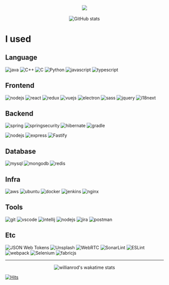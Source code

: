 <h2 align="center">
    <img src="https://capsule-render.vercel.app/api?type=waving&color=gradient&height=180&section=header&text=JuKyung%20Yoon&fontSize=30" />
</h2>

<center>

![GitHub stats](https://github-readme-stats.vercel.app/api?username=JuKyYoon&count_private=true&show_icons=true&theme=dracula)

</center>  

# I used

## Language
![java](https://img.shields.io/badge/Java-007396?style=flat-square&logo=java&logoColor=white)
![C++](https://img.shields.io/badge/C++-00599C?style=flat-square&logo=C%2B%2B&logoColor=white) 
![C](https://img.shields.io/badge/C-A8B9CC?style=flat-square&logo=C&logoColor=white) 
![Python](https://img.shields.io/badge/Python-333333?style=flat-square&logo=Python&logoColor=white) 
![javascript](https://img.shields.io/badge/JavaScript-F7DF1E?style=flat-square&logo=javascript&logoColor=black) 
![typescript](https://img.shields.io/badge/TypeScript-3178C6?style=flat-square&logo=typescript&logoColor=white) 


## Frontend
![nodejs](https://img.shields.io/badge/Node.js-339933?style=flat-square&logo=Node.js&logoColor=white)
![react](https://img.shields.io/badge/React-61DAFB?style=flat-square&logo=React&logoColor=black) 
![redux](https://img.shields.io/badge/Redux-764ABC?style=flat-square&logo=redux&logoColor=white) 
![vuejs](https://img.shields.io/badge/Vue.js-4FC08D?style=flat-square&logo=Vue.js&logoColor=white) 
![electron](https://img.shields.io/badge/Electron-47848F?style=flat-square&logo=electron&logoColor=white)
![sass](https://img.shields.io/badge/Sass-CC6699?style=flat-square&logo=Sass&logoColor=white) 
![jquery](https://img.shields.io/badge/jquery-0769AD?style=flat-square&logo=jquery&logoColor=white)
![i18next](https://img.shields.io/badge/i18next-26A69A?style=flat-square&logo=i18next&logoColor=white)

## Backend

![spring](https://img.shields.io/badge/SpringBoot-6DB33F?style=flat-square&logo=SpringBoot&logoColor=white) 
![springsecurity](https://img.shields.io/badge/Spring%20Security-6DB33F?style=flat-square&logo=SpringSecurity&logoColor=white) 
![hibernate](https://img.shields.io/badge/Hibernate-59666C?style=flat-square&logo=hibernate&logoColor=white) 
![gradle](https://img.shields.io/badge/Gradle-02303A?style=flat-square&logo=gradle&logoColor=white) 

![nodejs](https://img.shields.io/badge/Node.js-339933?style=flat-square&logo=Node.js&logoColor=white)
![express](https://img.shields.io/badge/Express-000000?style=flat-square&logo=Express&logoColor=white)
![Fastify](https://img.shields.io/badge/Fastify-000000?style=flat-square&logo=Fastify&logoColor=white)

## Database
![mysql](https://img.shields.io/badge/MySQL-4479A1?style=flat-square&logo=MySQL&logoColor=white) 
![mongodb](https://img.shields.io/badge/MongoDB-47A248?style=flat-square&logo=MongoDB&logoColor=white)
![redis](https://img.shields.io/badge/Redis-DC382D?style=flat-square&logo=redis&logoColor=white)


## Infra
![aws](https://img.shields.io/badge/Amazon%20AWS-232F3E?style=flat-square&logo=amazonaws&logoColor=white) 
![ubuntu](https://img.shields.io/badge/Ubuntu-E95420?style=flat-square&logo=ubuntu&logoColor=white)
![docker](https://img.shields.io/badge/Docker-2496ED?style=flat-square&logo=Docker&logoColor=white) 
![jenkins](https://img.shields.io/badge/JENKINS-D23939?style=flat-square&logo=Jenkins&logoColor=white) 
![nginx](https://img.shields.io/badge/NGINX-009639?style=flat-square&logo=nginx&logoColor=white) 

## Tools
![git](https://img.shields.io/badge/Git-F05032?style=flat-square&logo=git&logoColor=white) 
![vscode](https://img.shields.io/badge/Visual%20Studio%20Code-007ACC?style=flat-square&logo=Visual%20Studio%20Code&logoColor=white) 
![intellij](https://img.shields.io/badge/IntelliJ%20IDEA-000000?style=flat-square&logo=IntelliJIDEA&logoColor=white) 
![nodejs](https://img.shields.io/badge/Node.js-339933?style=flat-square&logo=Node.js&logoColor=white)
![jira](https://img.shields.io/badge/JiraSoftware-0052CC?style=flat-square&logo=jiraSoftware&logoColor=white)
![postman](https://img.shields.io/badge/Postman-FF6C37?style=flat-square&logo=Postman&logoColor=white) 

## Etc
![JSON Web Tokens](https://img.shields.io/badge/JSONWebTokens-000000?style=flat-square&logo=JSONWebTokens&logoColor=white)
![Unsplash](https://img.shields.io/badge/Unsplash-000000?style=flat-square&logo=Unsplash&logoColor=white)
![WebRTC](https://img.shields.io/badge/WebRTC-333333?style=flat-square&logo=WebRTC&logoColor=white)
![SonarLint](https://img.shields.io/badge/SonarLint-CB2029?style=flat-square&logo=SonarLint&logoColor=white)
![ESLint](https://img.shields.io/badge/ESLint-4B32C3?style=flat-square&logo=ESLint&logoColor=white)
![webpack](https://img.shields.io/badge/Webpack-8DD6F9?style=flat-square&logo=webpack&logoColor=black)
![Selenium](https://img.shields.io/badge/Selenium-43B02A?style=flat-square&logo=Selenium&logoColor=white)
![fabricjs](https://img.shields.io/badge/FabricJS-FFC0CB?style=flat-square&logo=javascripst&logoColor=black)


---


<!-- <center>

![Top Langs](https://github-readme-stats.vercel.app/api/top-langs/?username=JuKyYoon&layout=compact&theme=dracula)

</center> -->

<center>

![willianrod's wakatime stats](https://github-readme-stats.vercel.app/api/wakatime?username=@JKY&layout=compact&theme=dracula)

</center>


[![Hits](https://hits.seeyoufarm.com/api/count/incr/badge.svg?url=https%3A%2F%2Fgithub.com%2FJuKyYoon%2Fhit-counter&count_bg=%235AB69B&title_bg=%23313131&icon=&icon_color=%23E7E7E7&title=HITS&edge_flat=false)](https://hits.seeyoufarm.com)

